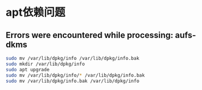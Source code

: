 # apt依赖问题

## Errors were encountered while processing: aufs-dkms

``` bash
sudo mv /var/lib/dpkg/info /var/lib/dpkg/info.bak
sudo mkdir /var/lib/dpkg/info
sudo apt upgrade
sudo mv /var/lib/dpkg/info/* /var/lib/dpkg/info.bak
sudo mv /var/lib/dpkg/info.bak /var/lib/dpkg/info
```
